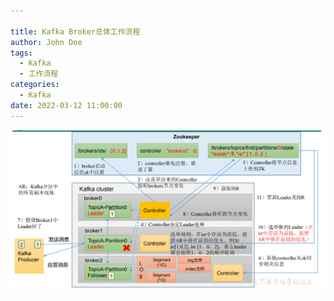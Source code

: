 ```yaml
---

title: Kafka Broker总体工作流程
author: John Doe
tags:
  - Kafka
  - 工作流程
categories:
  - Kafka
date: 2022-03-12 11:00:00
---
```


 ![upload successful](../images/pasted-149.png)